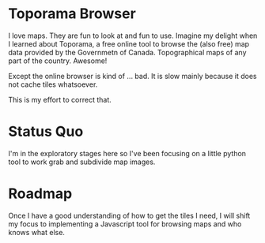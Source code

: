 # Toporama Browser

I love maps. They are fun to look at and fun to use. Imagine my delight when I
learned about Toporama, a free online tool to browse the (also free) map data
provided by the Governmetn of Canada. Topographical maps of any part of the
country. Awesome!

Except the online browser is kind of ... bad. It is slow mainly because it does
not cache tiles whatsoever.

This is my effort to correct that.

# Status Quo

I'm in the exploratory stages here so I've been focusing on a little python
tool to work grab and subdivide map images.

# Roadmap

Once I have a good understanding of how to get the tiles I need, I will shift
my focus to implementing a Javascript tool for browsing maps and who knows what
else.

